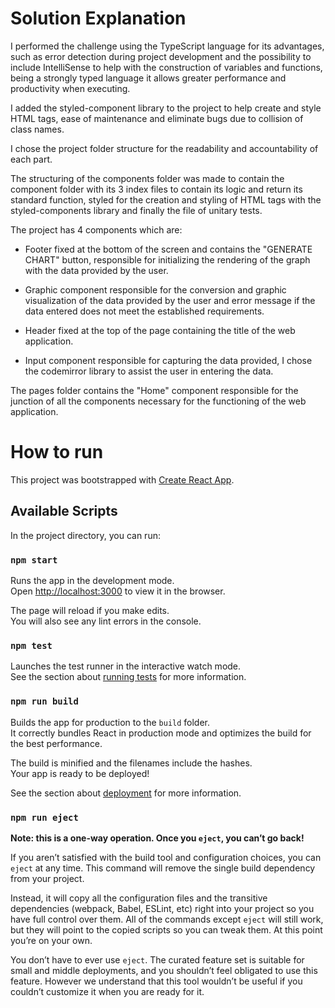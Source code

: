 # Solution Explanation

I performed the challenge using the TypeScript language for its advantages, such as error detection during project development and the possibility to include IntelliSense to help with the construction of variables and functions, being a strongly typed language it allows greater performance and productivity when executing.

I added the styled-component library to the project to help create and style HTML tags, ease of maintenance and eliminate bugs due to collision of class names.

I chose the project folder structure for the readability and accountability of each part.

The structuring of the components folder was made to contain the component folder with its 3 index files to contain its logic and return its standard function, styled for the creation and styling of HTML tags with the styled-components library and finally the file of unitary tests.

The project has 4 components which are:

- Footer fixed at the bottom of the screen and contains the "GENERATE CHART" button, responsible for initializing the rendering of the graph with the data provided by the user.

- Graphic component responsible for the conversion and graphic visualization of the data provided by the user and error message if the data entered does not meet the established requirements.

- Header fixed at the top of the page containing the title of the web application.

- Input component responsible for capturing the data provided, I chose the codemirror library to assist the user in entering the data.

The pages folder contains the "Home" component responsible for the junction of all the components necessary for the functioning of the web application.



# How to run

This project was bootstrapped with [Create React App](https://github.com/facebook/create-react-app).

## Available Scripts

In the project directory, you can run:

### `npm start`

Runs the app in the development mode.\
Open [http://localhost:3000](http://localhost:3000) to view it in the browser.

The page will reload if you make edits.\
You will also see any lint errors in the console.

### `npm test`

Launches the test runner in the interactive watch mode.\
See the section about [running tests](https://facebook.github.io/create-react-app/docs/running-tests) for more information.

### `npm run build`

Builds the app for production to the `build` folder.\
It correctly bundles React in production mode and optimizes the build for the best performance.

The build is minified and the filenames include the hashes.\
Your app is ready to be deployed!

See the section about [deployment](https://facebook.github.io/create-react-app/docs/deployment) for more information.

### `npm run eject`

**Note: this is a one-way operation. Once you `eject`, you can’t go back!**

If you aren’t satisfied with the build tool and configuration choices, you can `eject` at any time. This command will remove the single build dependency from your project.

Instead, it will copy all the configuration files and the transitive dependencies (webpack, Babel, ESLint, etc) right into your project so you have full control over them. All of the commands except `eject` will still work, but they will point to the copied scripts so you can tweak them. At this point you’re on your own.

You don’t have to ever use `eject`. The curated feature set is suitable for small and middle deployments, and you shouldn’t feel obligated to use this feature. However we understand that this tool wouldn’t be useful if you couldn’t customize it when you are ready for it.
